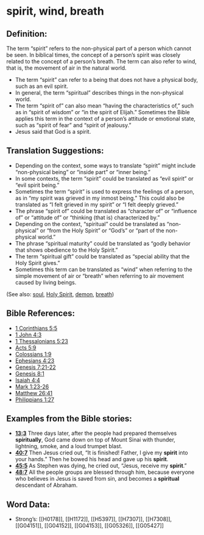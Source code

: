 # spirit, wind, breath

## Definition:

The term “spirit” refers to the non-physical part of a person which cannot be seen. In biblical times, the concept of a person’s spirit was closely related to the concept of a person’s breath. The term can also refer to wind, that is, the movement of air in the natural world.

* The term “spirit” can refer to a being that does not have a physical body, such as an evil spirit.
* In general, the term “spiritual” describes things in the non-physical world.
* The term “spirit of” can also mean “having the characteristics of,” such as in “spirit of wisdom” or “in the spirit of Elijah.” Sometimes the Bible applies this term in the context of a person’s attitude or emotional state, such as “spirit of fear” and “spirit of jealousy.”
* Jesus said that God is a spirit.

## Translation Suggestions:

* Depending on the context, some ways to translate “spirit” might include “non-physical being” or “inside part” or “inner being.”
* In some contexts, the term “spirit” could be translated as “evil spirit” or “evil spirit being.”
* Sometimes the term “spirit” is used to express the feelings of a person, as in “my spirit was grieved in my inmost being.” This could also be translated as “I felt grieved in my spirit” or “I felt deeply grieved.”
* The phrase “spirit of” could be translated as “character of” or “influence of” or “attitude of” or “thinking (that is) characterized by.”
* Depending on the context, “spiritual” could be translated as “non-physical” or “from the Holy Spirit” or “God’s” or “part of the non-physical world.”
* The phrase “spiritual maturity” could be translated as “godly behavior that shows obedience to the Holy Spirit.”
* The term “spiritual gift” could be translated as “special ability that the Holy Spirit gives.”
* Sometimes this term can be translated as “wind” when referring to the simple movement of air or “breath” when referring to air movement caused by living beings.

(See also: [soul](../kt/soul.md), [Holy Spirit](../kt/holyspirit.md), [demon](../kt/demon.md), [breath](../other/breath.md))

## Bible References:

* [1 Corinthians 5:5](rc://en/tn/help/1co/05/05)
* [1 John 4:3](rc://en/tn/help/1jn/04/03)
* [1 Thessalonians 5:23](rc://en/tn/help/1th/05/23)
* [Acts 5:9](rc://en/tn/help/act/05/09)
* [Colossians 1:9](rc://en/tn/help/col/01/09)
* [Ephesians 4:23](rc://en/tn/help/eph/04/23)
* [Genesis 7:21-22](rc://en/tn/help/gen/07/21)
* [Genesis 8:1](rc://en/tn/help/gen/08/01)
* [Isaiah 4:4](rc://en/tn/help/isa/04/04)
* [Mark 1:23-26](rc://en/tn/help/mrk/01/23)
* [Matthew 26:41](rc://en/tn/help/mat/26/41)
* [Philippians 1:27](rc://en/tn/help/php/01/27)

## Examples from the Bible stories:

* __[13:3](rc://en/tn/help/obs/13/03)__ Three days later, after the people had prepared themselves __spiritually__, God came down on top of Mount Sinai with thunder, lightning, smoke, and a loud trumpet blast.
* __[40:7](rc://en/tn/help/obs/40/07)__ Then Jesus cried out, “It is finished! Father, I give my __spirit__ into your hands.” Then he bowed his head and gave up his __spirit__.
* __[45:5](rc://en/tn/help/obs/45/05)__ As Stephen was dying, he cried out, “Jesus, receive my __spirit__.”
* __[48:7](rc://en/tn/help/obs/48/07)__ All the people groups are blessed through him, because everyone who believes in Jesus is saved from sin, and becomes a __spiritual__ descendant of Abraham.

## Word Data:

* Strong’s: [[H0178]], [[H1172]], [[H5397]], [[H7307]], [[H7308]], [[G04151]], [[G04152]], [[G04153]], [[G05326]], [[G05427]]
